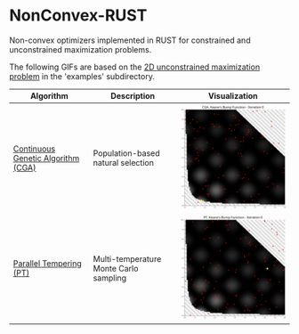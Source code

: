 # NonConvex-RUST
Non-convex optimizers implemented in RUST for constrained and unconstrained maximization problems. 

The following GIFs are based on the [2D unconstrained maximization problem](./examples/test_function.md) in the 'examples' subdirectory.

| Algorithm | Description | Visualization |
|-----------|-------------|---------------|
| [Continuous Genetic Algorithm (CGA)](./src/continous_ga/CGA.md) | Population-based natural selection | <img src="./examples/cga_kbf.gif" width="400" alt="CGA Example"> |
| [Parallel Tempering (PT)](./src/parallel_tempering/PT.md) | Multi-temperature Monte Carlo sampling | <img src="./examples/pt_kbf.gif" width="400" alt="PT Example"> |
